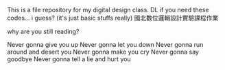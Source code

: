 This is a file repository for my digital design class.
DL if you need these codes... i guess? (it's just basic stuffs really)
國北數位邏輯設計實驗課程作業














































why are you still reading?












































Never gonna give you up
Never gonna let you down
Never gonna run around and desert you
Never gonna make you cry
Never gonna say goodbye
Never gonna tell a lie and hurt you
